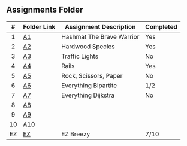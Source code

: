 ##  Assignments Folder

|   #   | Folder Link | Assignment Description  | Completed |
| :---: | ----------- | ----------------------- | --------- |
|   1   |[A1](./A1)   |Hashmat The Brave Warrior|Yes        |
|   2   |[A2](./A2)   |Hardwood Species         |Yes        |
|   3   |[A3](./A3)   |Traffic Lights           |No         |
|   4   |[A4](./A4)   |Rails                    |Yes        |
|   5   |[A5](./A5)   |Rock, Scissors, Paper    |No         |
|   6   |[A6](./A6)   |Everything Bipartite     |1/2        |
|   7   |[A7](./A7)   |Everything Dijkstra      |No         |
|   8   |[A8](./A8)   |                         |           |
|   9   |[A9](./A9)   |                         |           |
|   10  |[A10](./A10) |                         |           |
|   EZ  |[EZ](./EZ)   |EZ Breezy                |7/10       |
